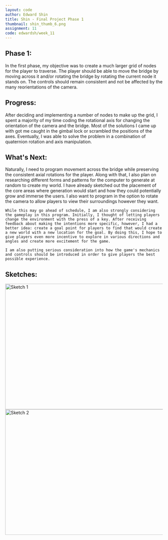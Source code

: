 ```yaml
---
layout: code
author: Edward Shin
title: Shin - Final Project Phase 1
thumbnail: shin_thumb_6.png
assignment: 11
code: edwardsh/week_11
---
```


<h2>Phase 1:</h2>

<p>
    In the first phase, my objective was to create a much larger grid of nodes for the player to traverse. The player should be able to move the bridge by moving across it and/or rotating the bridge by rotating the current node it stands on. The controls should remain consistent and not be affected by the many reorientations of the camera.
</p>

<h2>Progress: </h2>

<p>
    After deciding and implementing a number of nodes to make up the grid, I spent a majority of my time coding the rotational axis for changing the orientation of the camera and the bridge. Most of the solutions I came up with got me caught in the gimbal lock or scrambled the positions of the axes. Eventually, I was able to solve the problem in a combination of quaternion rotation and axis manipulation.
</p>

<h2>What's Next: </h2>

<p>
    Naturally, I need to program movement across the bridge while preserving the consistent axial rotations for the player. Along with that, I also plan on researching different forms and patterns for the computer to generate at random to create my world. I have already sketched out the placement of the core areas where generation would start and how they could potentially grow and immerse the users. I also want to program in the option to rotate the camera to allow players to view their surroundings however they want.

    While this may go ahead of schedule, I am also strongly considering the gameplay in this program. Initially, I thought of letting players change the environment with the press of a key. After receiving feedback about making the intentions more specific, however, I had a better idea: create a goal point for players to find that would create a new world with a new location for the goal. By doing this, I hope to give players even more incentive to explore in various directions and angles and create more excitement for the game.

    I am also putting serious consideration into how the game's mechanics and controls should be introduced in order to give players the best possible experience.
</p>

<h2>Sketches: </h2>

<img src="img/edwardsh/sketch1.jpg" alt="Sketch 1" height="400" width="600">

<img src="img/edwardsh/sketch2.jpg" alt="Sketch 2" height="400" width="600">
